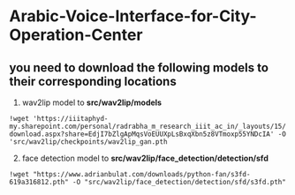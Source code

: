 # Arabic-Voice-Interface-for-City-Operation-Center


## you need to download the following models to their corresponding locations

1. wav2lip model to **src/wav2lip/models** <br>  

`!wget 'https://iiitaphyd-my.sharepoint.com/personal/radrabha_m_research_iiit_ac_in/_layouts/15/download.aspx?share=EdjI7bZlgApMqsVoEUUXpLsBxqXbn5z8VTmoxp55YNDcIA' -O 'src/wav2lip/checkpoints/wav2lip_gan.pth`


2. face detection model to **src/wav2lip/face_detection/detection/sfd**<br>

`!wget "https://www.adrianbulat.com/downloads/python-fan/s3fd-619a316812.pth" -O "src/wav2lip/face_detection/detection/sfd/s3fd.pth"`
